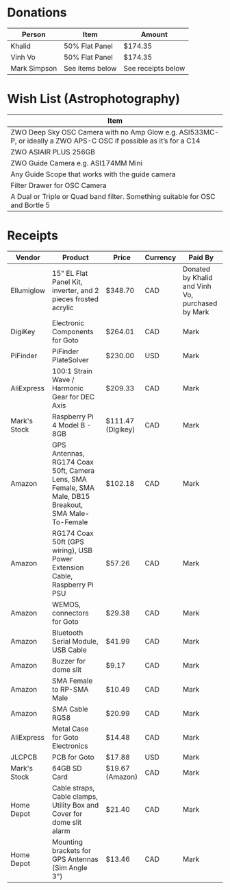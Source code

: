 # Donations

| Person | Item | Amount |
| ------ | ---- | ------ | 
| Khalid | 50% Flat Panel | $174.35 |
| Vinh Vo | 50% Flat Panel | $174.35 |
| Mark Simpson | See items below | See receipts below |

# Wish List (Astrophotography)

| Item | 
| ---- |
| ZWO Deep Sky OSC Camera with no Amp Glow e.g. ASI533MC-P, or ideally a ZWO APS-C OSC if possible as it’s for a C14 |
| ZWO ASIAIR PLUS 256GB |
| ZWO Guide Camera e.g. ASI174MM Mini |
| Any Guide Scope that works with the guide camera |
| Filter Drawer for OSC Camera |
| A Dual or Triple or Quad band filter.  Something suitable for OSC and Bortle 5 |

# Receipts

| Vendor | Product | Price | Currency | Paid By |
| ------ | ------- | ----- | -------- | ------- |
| Ellumiglow | 15" EL Flat Panel Kit, inverter, and 2 pieces frosted acrylic | $348.70 | CAD | Donated by Khalid and Vinh Vo, purchased by Mark |
| DigiKey | Electronic Components for Goto | $264.01 | CAD | Mark |
| PiFinder | PiFinder PlateSolver | $230.00 | USD | Mark |
| AliExpress | 100:1 Strain Wave / Harmonic Gear for DEC Axis | $209.33 | CAD | Mark | 
| Mark's Stock | Raspberry Pi 4 Model B - 8GB | $111.47 (Digikey) | CAD | Mark |
| Amazon | GPS Antennas, RG174 Coax 50ft, Camera Lens, SMA Female, SMA Male, DB15 Breakout, SMA Male-To-Female | $102.18 | CAD | Mark |
| Amazon | RG174 Coax 50ft (GPS wiring), USB Power Extension Cable, Raspberry Pi PSU | $57.26 | CAD | Mark |
| Amazon | WEMOS, connectors for Goto | $29.38 | CAD | Mark |
| Amazon | Bluetooth Serial Module, USB Cable | $41.99 | CAD | Mark | 
| Amazon | Buzzer for dome slit | $9.17 | CAD | Mark |
| Amazon | SMA Female to RP-SMA Male | $10.49 | CAD | Mark |
| Amazon | SMA Cable RG58 | $20.99 | CAD | Mark |
| AliExpress | Metal Case for Goto Electronics | $14.48 | CAD | Mark |
| JLCPCB | PCB for Goto | $17.88 | USD | Mark |
| Mark's Stock | 64GB SD Card | $19.67 (Amazon) | CAD | Mark |
| Home Depot | Cable straps, Cable clamps, Utility Box and Cover for dome slit alarm | $21.40 | CAD | Mark |
| Home Depot | Mounting brackets for GPS Antennas (Sim Angle 3") | $13.46 | CAD | Mark |


